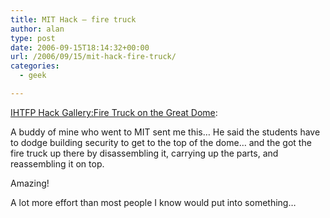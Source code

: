 ```yaml
---
title: MIT Hack – fire truck
author: alan
type: post
date: 2006-09-15T18:14:32+00:00
url: /2006/09/15/mit-hack-fire-truck/
categories:
  - geek

---
```

[IHTFP Hack Gallery:Fire Truck on the Great Dome][1]:

A buddy of mine who went to MIT sent me this&#8230; He said the students have to dodge building security to get to the top of the dome&#8230; and the got the fire truck up there by disassembling it, carrying up the parts, and reassembling it on top.&nbsp;

Amazing!

A lot more effort than most people I know would put into something&#8230;


 [1]: http://hacks.mit.edu/Hacks/by_year/2006/firetruck/index.html
